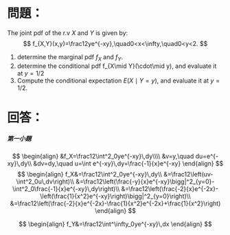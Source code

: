 # 問題：
The joint pdf of the r.v $X$ and $Y$ is given by:
$$
f_{X,Y}(x,y)=\frac12ye^{-xy},\quad0<x<\infty,\quad0<y<2.
$$
1. determine the marginal pdf $f_X$ and $f_Y$.
2. determine the conditional pdf f_{X\mid Y}(\cdot\mid y), and evaluate it at $y=1/2$
3. Compute the conditional expectation $E(X\mid Y=y)$, and evaluate it at $y=1/2$.
# 回答：
##### 第一小題
$$
\begin{align}
&f_X=\frac12\int^2_0ye^{-xy}\,dy\\\\
&v=y,\quad du=e^{-xy}\,dy\\
&dv=dy,\quad u=\int e^{-xy}\,dy=\frac{-1}{x}e^{-xy}
\end{align}
$$
$$
\begin{align}
f_X&=\frac12\int^2_0ye^{-xy}\,dy\\
&=\frac12\left(uv-\int^2_0u\,dv\right)\\
&=\frac12\left(\frac{-y}{x}e^{-xy}\bigg|^2_{y=0}-\int^2_0\frac{-1}{x}e^{-xy}\,dy\right)\\
&=\frac12\left(\frac{-2}{x}e^{-2x}-\left(\frac{1}{x^2}e^{-xy}\right)\bigg|^2_{y=0}\right)\\
&=\frac12\left(\frac{-2}{x}e^{-2x}-\frac{1}{x^2}e^{-2x}+\frac{1}{x^2}\right)
\end{align}
$$


$$
\begin{align}
f_Y&=\frac12\int^\infty_0ye^{-xy}\,dx
\end{align}
$$